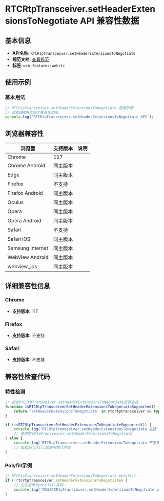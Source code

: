 # RTCRtpTransceiver.setHeaderExtensionsToNegotiate API 兼容性数据

## 基本信息

- **API名称**: `RTCRtpTransceiver.setHeaderExtensionsToNegotiate`
- **规范文档**: [查看规范](https://w3c.github.io/webrtc-extensions/#dom-rtcrtptransceiver-setheaderextensionstonegotiate)
- **标签**: `web-features:webrtc`

## 使用示例

### 基本用法

```javascript
// RTCRtpTransceiver.setHeaderExtensionsToNegotiate 使用示例
// 请查阅MDN文档了解具体用法
console.log('RTCRtpTransceiver.setHeaderExtensionsToNegotiate API');
```

## 浏览器兼容性

| 浏览器 | 支持版本 | 说明 |
|--------|----------|------|
| Chrome | 117 |  |
| Chrome Android | 同主版本 |  |
| Edge | 同主版本 |  |
| Firefox | 不支持 |  |
| Firefox Android | 同主版本 |  |
| Oculus | 同主版本 |  |
| Opera | 同主版本 |  |
| Opera Android | 同主版本 |  |
| Safari | 不支持 |  |
| Safari iOS | 同主版本 |  |
| Samsung Internet | 同主版本 |  |
| WebView Android | 同主版本 |  |
| webview_ios | 同主版本 |  |

## 详细兼容性信息

### Chrome

- **支持版本**: 117

### Firefox

- **支持版本**: 不支持

### Safari

- **支持版本**: 不支持

## 兼容性检查代码

### 特性检测

```javascript
// 检查RTCRtpTransceiver.setHeaderExtensionsToNegotiate是否支持
function isRTCRtpTransceiverSetHeaderExtensionsToNegotiateSupported() {
    return 'setHeaderExtensionsToNegotiate' in rtcrtptransceiver && typeof rtcrtptransceiver.setHeaderExtensionsToNegotiate === 'function';
}

if (isRTCRtpTransceiverSetHeaderExtensionsToNegotiateSupported()) {
    console.log('RTCRtpTransceiver.setHeaderExtensionsToNegotiate 支持');
    // 使用RTCRtpTransceiver.setHeaderExtensionsToNegotiate
} else {
    console.log('RTCRtpTransceiver.setHeaderExtensionsToNegotiate 不支持，需要polyfill');
    // 加载polyfill或使用替代方案
}
```

### Polyfill示例

```javascript
// RTCRtpTransceiver.setHeaderExtensionsToNegotiate polyfill
if (!rtcrtptransceiver.setHeaderExtensionsToNegotiate) {
    // 在这里添加polyfill实现
    console.log('加载RTCRtpTransceiver.setHeaderExtensionsToNegotiate polyfill');
}
```

